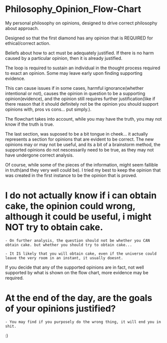 # Philosophy_Opinion_Flow-Chart
My personal philosophy on opinions, designed to drive correct philosophy about approach.

Designed so that the first diamond has any opinion that is REQUIRED for ethical/correct action.

Beliefs about how to act must be adequately justified. If there is no harm caused by a particular opinion, then it is already justified.

The loop is required to sustain an individual in the thought process required to exact an opinion. Some may leave early upon finding supporting evidence.

This can cause issues if in some cases, harmful ignorance(whether intentional or not), causes the opinion in question to be a supporting opinion(evidence), and the opinion still requires further justification(like if there reason that it should definitely not be the opinion you should support opinions with, pros vs cons... put simply.).

The flowchart takes into account, while you may have the truth, you may not know if the truth is true.

The last section, was suposed to be a bit tongue in cheek... it actually represents a section for opinions that are evident to be correct. The new opinions may or may not be useful, and its a bit of a brainstorm method, the supported opinions do not nescessarily need to be true, as they may not have undergone correct analysis.

Of course, while some of the pieces of the information, might seem fallible in truth(and they very well could be). I tried my best to keep the opinion that was created in the first instance to be the opinion that is proved.

# I do not actually know if i can obtain cake, the opinion could wrong, although it could be useful, i might NOT try to obtain cake.

    - On further analysis, the question should not be whether you CAN obtain cake. but whether you should try to obtain cake...

    - It IS likely that you will obtain cake, even if the universe could leave the very room in an instant, it usually doesnt.

If you decide that any of the supported opinions are in fact, not well supported by what is shown on the flow chart, more evidence may be required.


# At the end of the day, are the goals of your opinions justified?
    - You may find if you purposely do the wrong thing, it will end you in shit.

:)
